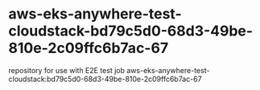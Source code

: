 # aws-eks-anywhere-test-cloudstack-bd79c5d0-68d3-49be-810e-2c09ffc6b7ac-67
repository for use with E2E test job aws-eks-anywhere-test-cloudstack:bd79c5d0-68d3-49be-810e-2c09ffc6b7ac-67
